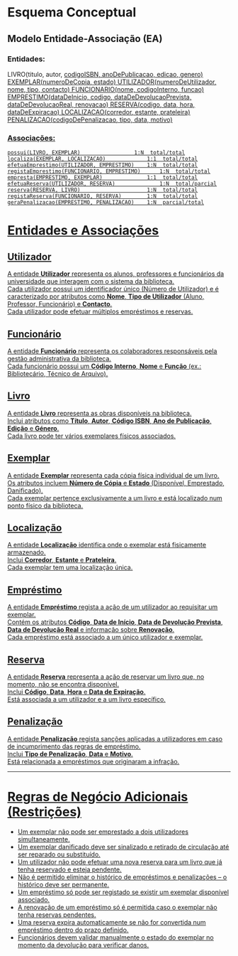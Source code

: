 # Esquema Conceptual

## Modelo Entidade-Associação (EA)

### Entidades:
LIVRO(titulo, autor, <u>codigoISBN<u>, anoDePublicacao, edicao, genero)
EXEMPLAR(<u>numeroDeCopia<u>, estado)
UTILIZADOR(<u>numeroDeUtilizador<u>, nome, tipo, contacto)
FUNCIONARIO(nome, <u>codigoInterno<u>, funcao)
EMPRESTIMO(dataDeInicio, <u>codigo<u>, dataDeDevolucaoPrevista, dataDeDevolucaoReal, renovacao)
RESERVA(<u>codigo<u>, data, hora, dataDeExpiracao)
LOCALIZACAO(<u>corredor<u>, estante, prateleira)
PENALIZACAO(<u>codigoDePenalizacao<u>, tipo, data, motivo)
 
### Associações:
	possui(LIVRO, EXEMPLAR)  				1:N  total/total
	localiza(EXEMPLAR, LOCALIZACAO)  			1:1  total/total
	efetuaEmprestimo(UTILIZADOR, EMPRESTIMO)  	1:N  total/total
	registaEmprestimo(FUNCIONARIO, EMPRESTIMO)  	1:N  total/total
	empresta(EMPRESTIMO, EXEMPLAR)  			1:1  total/total
	efetuaReserva(UTILIZADOR, RESERVA)  			1:N  total/parcial
	reserva(RESERVA, LIVRO) 					1:N  total/total
	registaReserva(FUNCIONARIO, RESERVA)  		1:N  total/total
	geraPenalizacao(EMPRESTIMO, PENALIZACAO)  	1:N  parcial/total




# Entidades e Associações

## Utilizador
A entidade **Utilizador** representa os alunos, professores e funcionários da universidade que interagem com o sistema da biblioteca.  
Cada utilizador possui um identificador único (Número de Utilizador) e é caracterizado por atributos como **Nome**, **Tipo de Utilizador** (Aluno, Professor, Funcionário) e **Contacto**.  
Cada utilizador pode efetuar múltiplos empréstimos e reservas.

## Funcionário
A entidade **Funcionário** representa os colaboradores responsáveis pela gestão administrativa da biblioteca.  
Cada funcionário possui um **Código Interno**, **Nome** e **Função** (ex.: Bibliotecário, Técnico de Arquivo).

## Livro
A entidade **Livro** representa as obras disponíveis na biblioteca.  
Inclui atributos como **Título**, **Autor**, **Código ISBN**, **Ano de Publicação**, **Edição** e **Género**.  
Cada livro pode ter vários exemplares físicos associados.

## Exemplar
A entidade **Exemplar** representa cada cópia física individual de um livro.  
Os atributos incluem **Número de Cópia** e **Estado** (Disponível, Emprestado, Danificado).  
Cada exemplar pertence exclusivamente a um livro e está localizado num ponto físico da biblioteca.

## Localização
A entidade **Localização** identifica onde o exemplar está fisicamente armazenado.  
Inclui **Corredor**, **Estante** e **Prateleira**.  
Cada exemplar tem uma localização única.

## Empréstimo
A entidade **Empréstimo** regista a ação de um utilizador ao requisitar um exemplar.  
Contém os atributos **Código**, **Data de Início**, **Data de Devolução Prevista**, **Data de Devolução Real** e informação sobre **Renovação**.  
Cada empréstimo está associado a um único utilizador e exemplar.

## Reserva
A entidade **Reserva** representa a ação de reservar um livro que, no momento, não se encontra disponível.  
Inclui **Código**, **Data**, **Hora** e **Data de Expiração**.  
Está associada a um utilizador e a um livro específico.

## Penalização
A entidade **Penalização** regista sanções aplicadas a utilizadores em caso de incumprimento das regras de empréstimo.  
Inclui **Tipo de Penalização**, **Data** e **Motivo**.  
Está relacionada a empréstimos que originaram a infração.

---

# Regras de Negócio Adicionais (Restrições)

- Um exemplar não pode ser emprestado a dois utilizadores simultaneamente.
- Um exemplar danificado deve ser sinalizado e retirado de circulação até ser reparado ou substituído.
- Um utilizador não pode efetuar uma nova reserva para um livro que já tenha reservado e esteja pendente.
- Não é permitido eliminar o histórico de empréstimos e penalizações – o histórico deve ser permanente.
- Um empréstimo só pode ser registado se existir um exemplar disponível associado.
- A renovação de um empréstimo só é permitida caso o exemplar não tenha reservas pendentes.
- Uma reserva expira automaticamente se não for convertida num empréstimo dentro do prazo definido.
- Funcionários devem validar manualmente o estado do exemplar no momento da devolução para verificar danos.


